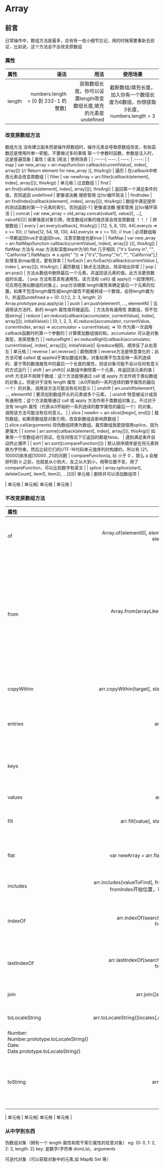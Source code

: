 # Array

## 前言

日常操作中，数组方法是最多，总有有一些小细节忘记，用的时候需要重新去验证，比如说，这个方法会不会改变原数组

### 属性

| 属性 | 语法 |用法 | 使用场景 |
| :-----| ----: | ----: | :----: |
| length | numbers.length = [0 到 232-1 的整数]   | 获取数组长度。你可以设置length改变数组长度,填充的元素是undefined  | 截断数组/填充长度，加入你有一个数组长度为6数组，你想获取3长度，numbers.length = 3  

### 改变原数组方法

数组方法 没有建立副本而是操作原数组时，操作元素会导致原数组改变，有些函数还是使用时单一职能，不要做过多的事情
第一个参数时函数，参数是注入时，这是普遍现象
| 属性 | 语法 |用法 | 使用场景 |
| :-----| ----: | ----: | :----: |
| map | var new_array = arr.map(function callback(currentValue[, index[, array]]) {// Return element for new_array }[, thisArg]) | 遍历 |  在callback中修改元素会改变原数组 |
| filter | var newArray = arr.filter[callback(element[, index[, array]]](, thisArg))  | 单元格 |  过滤数组 |
| find | arr.find[callback(element[, index[, array]]](, thisArg))  |  返回第一个满足条件的值，否则返回 undefined |  更像语法糖 搜索管用 比for循环简洁 |
| findIndex | arr.findIndex[callback(element[, index[, array]]](, thisArg))  | 数组中满足提供的测试函数的第一个元素的索引。否则返回-1 |  更像语法糖 搜索管用 比for循环简洁 |
| concat | var new_array = old_array.concat(value1[, value2[, ...[, valueN]]])| 如果值是对象引用，改变数组对象的值还是会改变原数组 ！！！ | 拼接数组 |
| every | arr.every(callback[, thisArg]) | [12, 5, 8, 130, 44].every(x => x >= 10); // false[12, 54, 18, 130, 44].every(x => x >= 10); // true |  必须数组每一项都返回true才会返回true，注意空数组也是true |
| flatMap | var new_array = arr.flatMap(function callback(currentValue[, index[, array]]) {}[, thisArg])  | flatMap 方法与 map 方法和深度depth为1的 flat 几乎相同. ["it's Sunny in", "", "California"].flatMap(x => x.split(" ")) => ["it's","Sunny","in", "", "California"];|  处理复杂map情况，更有效率 |
| forEach | arr.forEach[callback(currentValue [, index [, array]]](, thisArg));  | 遍历数组 |  缺点无法跳出，除非抛出异常 |
| pop | arr.pop()  | 方法从数组中删除最后一个元素，并返回该元素的值。此方法更改数组的长度。 |  pop 方法有意具有通用性。该方法和 call() 或 apply() 一起使用时，可应用在类似数组的对象上。pop方法根据 length属性来确定最后一个元素的位置。如果不包含length属性或length属性不能被转成一个数值，会将length置为0，并返回undefined a = {0: 0,1:2, 2: 3, length: 2} Array.prototype.pop.apply(a) |
| push | arr.push(element1, ..., elementN) | 当调用该方法时，新的 length 属性值将被返回。 |  方法具有通用性 类数组，但不包括string|
| reduce | arr.reduce[callback(accumulator, currentValue[, index[, array]]](, initialValue)) | [0, 1, 2, 3, 4].reduce((accumulator, currentValue, currentIndex, array) => accumulator + currentValue); => 10 作为第一次调用 callback函数时的第一个参数的 |  计算累加数组值的和，accumulator 可以是对象类型，发挥想象力 |
| reduceRight | arr.reduceRight[callback(accumulator, currentValue[, index[, array]]](, initialValue))| 与reduce相同，顺序反了从右至左 |  单元格 |
| reverse |  arr.reverse() | 颠倒顺序 |  reverse方法是特意类化的；此方法可被 called 或 applied于类似数组对象。对象如果不包含反映一系列连续的、基于零的数值属性中的最后一个长度的属性，则该对象可能不会以任何有意义的方式运行 |
| shift | arr.shift()| 从数组中删除第一个元素，并返回该元素的值 | shift 方法并不局限于数组：这个方法能够通过 call 或 apply 方法作用于类似数组的对象上。但是对于没有 length 属性（从0开始的一系列连续的数字属性的最后一个）的对象，调用该方法可能没有任何意义  |
| unshift | arr.unshift(element1, ..., elementN) | 要添加到数组开头的元素或多个元素。 |  unshift 特意被设计成具有通用性；这个方法能够通过 call 或 apply 方法作用于类数组对象上。不过对于没有 length 属性（代表从0开始的一系列连续的数字属性的最后一个）的对象，调用该方法可能没有任何意义。 |
| slice | newArr = arr.slice([begin[, end]]) | 裁剪数组，如果原数组是对象引用，改变新数组会影响原数组 |  [].slice.call(arguments) 将伪数组转换为数组，裁剪数组我更提倡用splice，因为更强大 |
| some | arr.some[callback(element[, index[, array]]](, thisArg))| 如果用一个空数组进行测试，在任何情况下它返回的都是false。 | 遇到满足条件自动终止循环  |
| sort | arr.sort([compareFunction()]) | 默认排序顺序是在将元素转换为字符串，然后比较它们的UTF-16代码单元值序列时构建的，所以有 [21，10000]排序成[10000 ,21]的问题 |  compareFunction(a, b) 小于 0 ，那么 a 会被排列到 b 之前，也就是从小到大，反之从大到小，相等位置不变，用了compareFunction，可以比较数字和英文 |
| splice | array.splice(start[, deleteCount[, item1[, item2[, ...]]]])| 单元格 |  删除并可以添加数组项 |

| 单元格 | 单元格| 单元格 |  单元格 |

### 不改变原数组方法

| 属性 | 语法 |用法 | 使用场景 |
| :-----| ----: | ----: | :----: |
| of | Array.of(element0[, element1[, ...[, elementN]]]) |Array.of(7) => [7] ； Array.of(1, 2, 3) => [1, 2, 3]   | 构建一个新数组, 更好直接用字面量创建数组 |
| from | Array.from(arrayLike[, mapFn[, thisArg]])|  Array.from('foo') => ["f", "o", "o"] Array.from([1, 2, 3], x => x + x)| 方法从一个类似数组或可迭代对象创建一个新的，浅拷贝的数组实例  mapFn 其实就是map函数； arrayLike,伪数组对象，可迭代对象  |
| copyWithin | arr.copyWithin(target[, start[, end]])| ['a', 'b', 'c', 'd', 'e'] array1.copyWithin(0, 3, 4) => ["d", "b", "c", "d", "e"]|  将数组复制到当前数组中制定位置 |
| entries | arr.entries()  | iterator1 = ['a', 'b', 'c'].entries() iterator1.next().value => [0, "a"] |  返回迭代器，可以用用于请求依次执行 |
| keys | arr.keys()  | iterator1 =  ['a', 'b', 'c'].keys() iterator1.next().value => 1 |  返回迭代器,存的是索引，可以用用于请求依次执行 |
| values | arr.values() | 返回一个新的 Array 迭代对象。 |  具有迭代器的特性 |
| fill | arr.fill(value[, start[, end]])  | Array(3).fill(4); => [4, 4, 4] |  填充空数组，从指定位置填充数组  |
| flat | var newArray = arr.flat([depth])| 深度递归遍历数组，并将所有元素与遍历到的子数组中的元素合并为一个新数组返回。 depth是深度， Infinity 任意深度  [1, 2, [3, 4]].flat(); => [1, 2, 3, 4] |  扁平化数组空间 |
| includes | arr.includes(valueToFind[, fromIndex]) fromIndex开始位置，可以为负数 | 可以对伪数组使用 |  判断数组是否某个元素 |
| indexOf | arr.indexOf(searchElement[, fromIndex]) | 返回在数组中可以找到一个给定元素的第一个索引，如果不存在，则返回-1 |  使用严格相等判断，判断第一个符合条件的索引 |
| lastIndexOf | arr.lastIndexOf(searchElement[, fromIndex]) | 法返回指定元素（也即有效的 JavaScript 值或变量）在数组中的最后一个的索引，如果不存在则返回 -1。从数组的后面向前查找，从 fromIndex 处开始 |  使用严格相等判断，顺序是从右到左 |
| join | arr.join([separator])|  |  拼接数组，伪数组 |
| toLocaleString | arr.toLocaleString([locales[,options]]);| 数组中的元素将会使用各自的 toLocaleString 方法：Object: Object.prototype.toLocaleString()
Number: Number.prototype.toLocaleString() Date: Date.prototype.toLocaleString() |  单元格 |
| toString | arr.toString()| Array对象覆盖了Object的 toString 方法。对于数组对象，toString 方法连接数组并返回一个字符串，其中包含用逗号分隔的每个数组元素。当一个数组被作为文本值或者进行字符串连接操作时，将会自动调用其 toString 方法 |  数组变成字符串，join定制性更高 |

| 单元格 | 单元格| 单元格 |  单元格 |

### 从中学到东西

伪数组对象（拥有一个 length 属性和若干索引属性的任意对象）
eg: {0: 0, 1: 2, 2: 3, length: 2}  key: 是数字/字符串
domList，arguments

可迭代对象（可以获取对象中的元素,如 Map和 Set 等）
